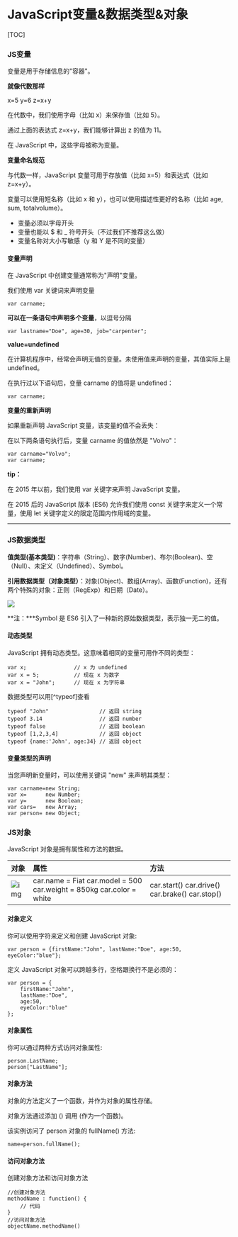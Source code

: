 # JavaScript变量&数据类型&对象



[TOC]

### JS变量

变量是用于存储信息的"容器"。

**就像代数那样**

x=5
y=6
z=x+y

在代数中，我们使用字母（比如 x）来保存值（比如 5）。

通过上面的表达式 z=x+y，我们能够计算出 z 的值为 11。

在 JavaScript 中，这些字母被称为变量。

**变量命名规范**

与代数一样，JavaScript 变量可用于存放值（比如 x=5）和表达式（比如 z=x+y）。

变量可以使用短名称（比如 x 和 y），也可以使用描述性更好的名称（比如 age, sum, totalvolume）。

- 变量必须以字母开头
- 变量也能以 $ 和 _ 符号开头（不过我们不推荐这么做）
- 变量名称对大小写敏感（y 和 Y 是不同的变量）

#### 变量声明

在 JavaScript 中创建变量通常称为"声明"变量。

我们使用 var 关键词来声明变量

```
var carname;
```

**可以在一条语句中声明多个变量**，以逗号分隔

```
var lastname="Doe", age=30, job="carpenter";
```

**value=undefined**

在计算机程序中，经常会声明无值的变量。未使用值来声明的变量，其值实际上是 undefined。

在执行过以下语句后，变量 carname 的值将是 undefined：

```
var carname;
```

**变量的重新声明**

如果重新声明 JavaScript 变量，该变量的值不会丢失：

在以下两条语句执行后，变量 carname 的值依然是 "Volvo"：

```
var carname="Volvo";
var carname;
```

**tip：**

在 2015 年以前，我们使用 var 关键字来声明 JavaScript 变量。

在 2015 后的 JavaScript 版本 (ES6) 允许我们使用 const 关键字来定义一个常量，使用 let 关键字定义的限定范围内作用域的变量。



****

### JS数据类型

**值类型(基本类型)**：字符串（String）、数字(Number)、布尔(Boolean)、空（Null）、未定义（Undefined）、Symbol。

**引用数据类型（对象类型）**：对象(Object)、数组(Array)、函数(Function)，还有两个特殊的对象：正则（RegExp）和日期（Date）。

![](D:\VsCodeWorkSpace\LearningRecord\前端学习记录\笔记\src\JS数据类型.png)

**注：***Symbol 是 ES6 引入了一种新的原始数据类型，表示独一无二的值。



#### 动态类型

JavaScript 拥有动态类型。这意味着相同的变量可用作不同的类型：

```
var x;               // x 为 undefined
var x = 5;           // 现在 x 为数字
var x = "John";      // 现在 x 为字符串
```

数据类型可以用[^typeof]查看

```
typeof "John"                // 返回 string
typeof 3.14                  // 返回 number
typeof false                 // 返回 boolean
typeof [1,2,3,4]             // 返回 object
typeof {name:'John', age:34} // 返回 object
```

#### 变量类型的声明

当您声明新变量时，可以使用关键词 "new" 来声明其类型：

```
var carname=new String;
var x=      new Number;
var y=      new Boolean;
var cars=   new Array;
var person= new Object;
```



### JS对象

JavaScript 对象是拥有属性和方法的数据。

| 对象                                                      | 属性                                                         | 方法                                              |
| :-------------------------------------------------------- | :----------------------------------------------------------- | :------------------------------------------------ |
| ![img](https://www.runoob.com/images/objectExplained.gif) | car.name = Fiat  car.model = 500  car.weight = 850kg  car.color = white | car.start()  car.drive()  car.brake()  car.stop() |

#### 对象定义

你可以使用字符来定义和创建 JavaScript 对象:

```
var person = {firstName:"John", lastName:"Doe", age:50, eyeColor:"blue"};
```

定义 JavaScript 对象可以跨越多行，空格跟换行不是必须的：

```
var person = {
    firstName:"John",
    lastName:"Doe",
    age:50,
    eyeColor:"blue"
};
```

#### 对象属性

你可以通过两种方式访问对象属性:

```
person.LastName;
person["LastName"];
```

#### 对象方法

对象的方法定义了一个函数，并作为对象的属性存储。

对象方法通过添加 () 调用 (作为一个函数)。

该实例访问了 person 对象的 fullName() 方法:

```
name=person.fullName();
```

#### 访问对象方法

创建对象方法和访问对象方法

```
//创建对象方法
methodName : function() {
    // 代码 
}
//访问对象方法
objectName.methodName()
```

